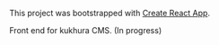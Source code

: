 This project was bootstrapped with [Create React App](https://github.com/facebook/create-react-app).

Front end for kukhura CMS. (In progress)